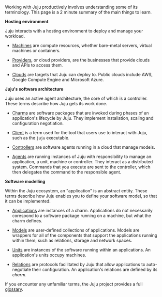 Working with Juju productively involves understanding some of its terminology. This page is a 2 minute summary of the main things to learn.

**Hosting environment**

Juju interacts with a hosting environment to deploy and manage your workload.

- [Machines](/t/glossary/1949#machine) are compute resources, whether bare-metal servers, virtual machines or containers.

- [Providers](/t/glossary/1949#provider), or cloud providers, are the businesses that provide clouds and APIs to access them. 

- [Clouds](/t/glossary/1949#cloud) are targets that Juju can deploy to. Public clouds include AWS, Google Compute Engine and Microsoft Azure. 

**Juju's software architecture**

Juju uses an active agent architecture, the core of which is a controller. These terms describe how Juju gets its work done.

- [Charms](/t/glossary/1949#charm) are software packages that are invoked during phases of an application's lifecycle by Juju. They implement installation, scaling and configuration negotiation.

- [Client](/t/glossary/1949#client) is a term used for the tool that users use to interact with Juju, such as the `juju` executable.

- [Controllers](/t/glossary/1949#controller) are software agents running in a cloud that manage models.

- [Agents](/t/glossary/1949#relation) are running instances of Juju with responsibility to manage an application, a unit, machine or controller. They interact as a distributed system. Commands that you execute are sent to the controller, which then delegates the command to the responsible agent.

**Software modelling**

Within the Juju ecosystem, an "application" is an abstract entity. These terms describe how Juju enables you to define your software model, so that it can be implemented. 

-  [Applications](/t/glossary/1949#application) are instances of a charm. Applications do not necessarily corespond to a software package running on a machine, but what the charm defines.

-  [Models](/t/glossary/1949#model) are user-defined collections of applications. Models are wrappers for all of the components that support the applications running within them, such as relations, storage and network spaces.

-  [Units](/t/glossary/1949#unit) are instances of the software running within an applications. An application's units occupy machines.

- [Relations](/t/glossary/1949#relation) are protocols facilitated by Juju that allow applications to auto-negotiate their configuration. An application's relations are defined by its _charm_.

If you encounter any unfamiliar terms, the Juju project provides a full [glossary](/t/glossary/1949).
